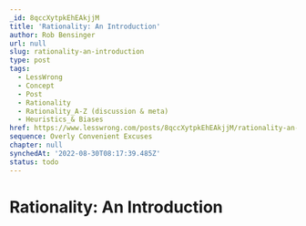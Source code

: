 ```yaml
---
_id: 8qccXytpkEhEAkjjM
title: 'Rationality: An Introduction'
author: Rob Bensinger
url: null
slug: rationality-an-introduction
type: post
tags:
  - LessWrong
  - Concept
  - Post
  - Rationality
  - Rationality_A-Z (discussion & meta)
  - Heuristics_& Biases
href: https://www.lesswrong.com/posts/8qccXytpkEhEAkjjM/rationality-an-introduction
sequence: Overly Convenient Excuses
chapter: null
synchedAt: '2022-08-30T08:17:39.485Z'
status: todo
---
```


# Rationality: An Introduction
